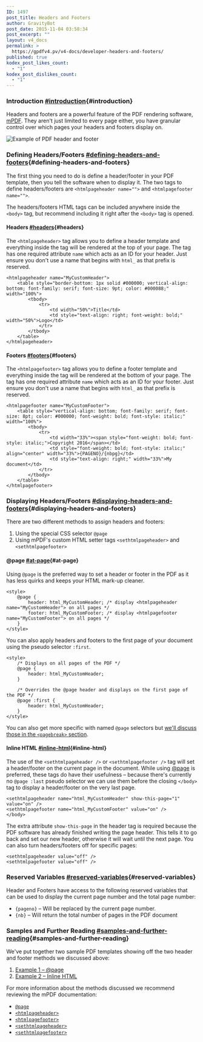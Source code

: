 ```yaml
---
ID: 1497
post_title: Headers and Footers
author: GravityBot
post_date: 2015-11-04 03:58:34
post_excerpt: ""
layout: v4_docs
permalink: >
  https://gpdfv4.pv/v4-docs/developer-headers-and-footers/
published: true
kodex_post_likes_count:
  - "1"
kodex_post_dislikes_count:
  - "1"
---
```

### Introduction [#introduction](#introduction){#introduction}

Headers and footers are a powerful feature of the PDF rendering software, [mPDF](http://mpdf1.com/manual/index.php). They aren't just limited to every page either, you have granular control over which pages your headers and footers display on.

![Example of PDF header and footer](https://gpdfv4.pv/app/uploads/2015/11/header-footer-support.png)

### Defining Headers/Footers [#defining-headers-and-footers](#defining-headers-and-footers){#defining-headers-and-footers}

The first thing you need to do is define a header/footer in your PDF template, then you tell the software when to display it. The two tags to define headers/footers are `<htmlpageheader name="">` and `<htmlpagefooter name="">`. 

The headers/footers HTML tags can be included anywhere inside the `<body>` tag, but recommend including it right after the `<body>` tag is opened.

#### Headers [#headers](#headers){#headers}

The `<htmlpageheader>` tag allows you to define a header template and everything inside the tag will be rendered at the top of your page. The tag has one required attribute `name` which acts as an ID for your header. Just ensure you don't use a name that begins with `html_` as that prefix is reserved.

```{.language-html}
<htmlpageheader name="MyCustomHeader">
    <table style="border-bottom: 1px solid #000000; vertical-align: bottom; font-family: serif; font-size: 9pt; color: #000088;" width="100%">
        <tbody>
            <tr>
                <td width="50%">Title</td>
                <td style="text-align: right; font-weight: bold;" width="50%">Logo</td>
            </tr>
        </tbody>
    </table>
</htmlpageheader>
```

#### Footers [#footers](#footers){#footers}

The `<htmlpagefooter>` tag allows you to define a footer template and everything inside the tag will be rendered at the bottom of your page. The tag has one required attribute `name` which acts as an ID for your footer. Just ensure you don't use a name that begins with `html_` as that prefix is reserved.

```{.language-html}
<htmlpagefooter name="MyCustomFooter">
    <table style="vertical-align: bottom; font-family: serif; font-size: 8pt; color: #000000; font-weight: bold; font-style: italic;" width="100%">
        <tbody>
            <tr>
                <td width="33%"><span style="font-weight: bold; font-style: italic;">Copyright 2016</span></td>
                <td style="font-weight: bold; font-style: italic;" align="center" width="33%">{PAGENO}/{nbpg}</td>
                <td style="text-align: right;" width="33%">My document</td>
            </tr>
        </tbody>
    </table>
</htmlpagefooter>
```

### Displaying Headers/Footers [#displaying-headers-and-footers](#displaying-headers-and-footers){#displaying-headers-and-footers}

There are two different methods to assign headers and footers:

1. Using the special CSS selector `@page`
1. Using mPDF's custom HTML setter tags `<sethtmlpageheader>` and `<sethtmlpagefooter>`

#### @page [#at-page](#at-page){#at-page}

Using `@page` is the preferred way to set a header or footer in the PDF as it has less quirks and keeps your HTML mark-up cleaner.

```{.language-html}
<style>
    @page {
        header: html_MyCustomHeader; /* display <htmlpageheader name="MyCustomHeader"> on all pages */
        footer: html_MyCustomFooter; /* display <htmlpagefooter name="MyCustomFooter"> on all pages */
    }
</style>
```    

You can also apply headers and footers to the first page of your document using the pseudo selector `:first`.

```{.language-html}
<style>
    /* Displays on all pages of the PDF */
    @page {
        header: html_MyCustomHeader; 
    }

    /* Overrides the @page header and displays on the first page of the PDF */
    @page :first {
        header: html_MyCustomHeader; 
    }
</style>
```

You can also get more specific with named `@page` selectors but [we'll discuss those in the `<pagebreak>` section](#).

#### Inline HTML [#inline-html](#inline-html){#inline-html}

The use of the `<sethtmlpageheader />` or `<sethtmlpagefooter />` tag will set a header/footer on the current page in the document. While using [@page](#@page) is preferred, these tags do have their usefulness – because there's currently no `@page :last` pseudo selector we can use them before the closing `</body>` tag to display a header/footer on the very last page.

```{.language-html}
<sethtmlpageheader name="html_MyCustomHeader" show-this-page="1" value="on" />
<sethtmlpagefooter name="html_MyCustomFooter" value="on" />
</body>
```

The extra attribute `show-this-page` in the header tag is required because the PDF software has already finished writing the page header. This tells it to go back and set our new header, otherwise it will wait until the next page. You can also turn headers/footers off for specific pages:

```{.language-html}
<sethtmlpageheader value="off" />
<sethtmlpagefooter value="off" />
```

### Reserved Variables [#reserved-variables](#reserved-variables){#reserved-variables}

Header and Footers have access to the following reserved variables that can be used to display the current page number and the total page number:

* `{pageno}` – Will be replaced by the current page number.
* `{nb}` – Will return the total number of pages in the PDF document

### Samples and Further Reading [#samples-and-further-reading](#samples-and-further-reading){#samples-and-further-reading}

We've put together two sample PDF templates showing off the two header and footer methods we discussed above:

1. [Example 1 – @page](https://gist.github.com/blueliquiddesigns/7d62b713e51f8e956a91)
1. [Example 2 – Inline HTML](https://gist.github.com/blueliquiddesigns/af2f81d4c3e61bb2da01)

For more information about the methods discussed we recommend reviewing the mPDF documentation:

* [`@page`](http://mpdf1.com/manual/index.php?tid=307)
* [`<htmlpageheader>`](http://mpdf1.com/manual/index.php?tid=177)
* [`<htmlpagefooter>`](http://mpdf1.com/manual/index.php?tid=178)
* [`<sethtmlpageheader>`](http://mpdf1.com/manual/index.php?tid=179)
* [`<sethtmlpagefooter>`](http://mpdf1.com/manual/index.php?tid=180)